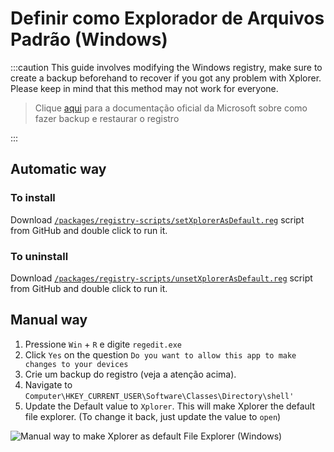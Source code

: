 # Definir como Explorador de Arquivos Padrão (Windows)

:::caution This guide involves modifying the Windows registry, make sure to create a backup beforehand to recover if you got any problem with Xplorer. Please keep in mind that this method may not work for everyone.

> Clique [aqui](https://support.microsoft.com/en-us/topic/how-to-back-up-and-restore-the-registry-in-windows-855140ad-e318-2a13-2829-d428a2ab0692) para a documentação oficial da Microsoft sobre como fazer backup e restaurar o registro

:::

## Automatic way

### To install

Download [`/packages/registry-scripts/setXplorerAsDefault.reg`](https://github.com/kimlimjustin/xplorer/blob/master/packages/registry-scripts/setXplorerAsDefault.reg) script from GitHub and double click to run it.

### To uninstall

Download [`/packages/registry-scripts/unsetXplorerAsDefault.reg`](https://github.com/kimlimjustin/xplorer/blob/master/packages/registry-scripts/unsetXplorerAsDefault.reg) script from GitHub and double click to run it.

## Manual way

1. Pressione `Win` + `R` e digite `regedit.exe`
2. Click `Yes` on the question `Do you want to allow this app to make changes to your devices`
3. Crie um backup do registro (veja a atenção acima).
4. Navigate to `Computer\HKEY_CURRENT_USER\Software\Classes\Directory\shell'`
5. Update the Default value to `Xplorer`. This will make Xplorer the default file explorer. (To change it back, just update the value to `open`)

![Manual way to make Xplorer as default File Explorer (Windows)](/img/docs/edit_registry.gif)
